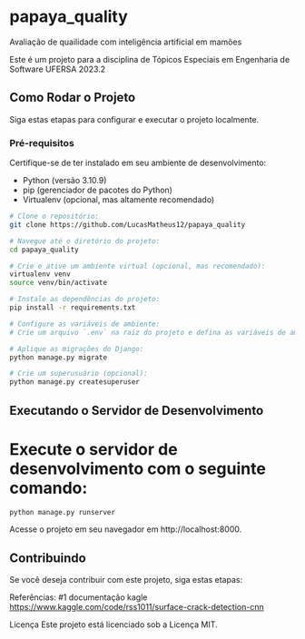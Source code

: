 # papaya_quality
Avaliação de quailidade com inteligência artificial em mamões 

Este é um projeto para a disciplina de Tópicos Especiais em Engenharia de Software
UFERSA 2023.2

## Como Rodar o Projeto

Siga estas etapas para configurar e executar o projeto localmente.

### Pré-requisitos

Certifique-se de ter instalado em seu ambiente de desenvolvimento:

- Python (versão 3.10.9)
- pip (gerenciador de pacotes do Python)
- Virtualenv (opcional, mas altamente recomendado)

```bash
# Clone o repositório:
git clone https://github.com/LucasMatheus12/papaya_quality

# Navegue até o diretório do projeto:
cd papaya_quality

# Crie e ative um ambiente virtual (opcional, mas recomendado):
virtualenv venv
source venv/bin/activate

# Instale as dependências do projeto:
pip install -r requirements.txt

# Configure as variáveis de ambiente:
# Crie um arquivo `.env` na raiz do projeto e defina as variáveis de ambiente necessárias, como chaves secretas, configurações de banco de dados, etc.

# Aplique as migrações do Django:
python manage.py migrate

# Crie um superusuário (opcional):
python manage.py createsuperuser
```

## Executando o Servidor de Desenvolvimento
# Execute o servidor de desenvolvimento com o seguinte comando:
```bash
python manage.py runserver
```
Acesse o projeto em seu navegador em http://localhost:8000.

## Contribuindo
Se você deseja contribuir com este projeto, siga estas etapas:

Referências:
#1 documentação kagle
https://www.kaggle.com/code/rss1011/surface-crack-detection-cnn

Licença
Este projeto está licenciado sob a Licença MIT.